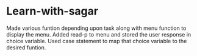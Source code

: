 # Learn-with-sagar
Made various funtion depending upon task along with menu function to display the menu. 
Added read-p to menu and stored the user response in choice variable. 
Used case statement to map that choice variable to the desired funtion. 
